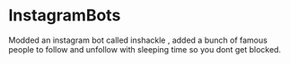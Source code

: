 # InstagramBots
Modded an instagram bot called inshackle , added a bunch of famous people to follow and unfollow with sleeping time so you dont get blocked.
